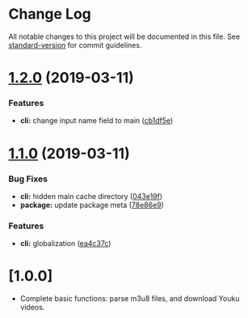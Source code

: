 # Change Log

All notable changes to this project will be documented in this file. See [standard-version](https://github.com/conventional-changelog/standard-version) for commit guidelines.

# [1.2.0](https://github.com/ycs77/youku-m3u8-parser/compare/v1.1.0...v1.2.0) (2019-03-11)


### Features

* **cli:** change input name field to main ([cb1df5e](https://github.com/ycs77/youku-m3u8-parser/commit/cb1df5e))



# [1.1.0](https://github.com/ycs77/youku-m3u8-parser/compare/v1.0.0...v1.1.0) (2019-03-11)


### Bug Fixes

* **cli:** hidden main cache directory ([043e19f](https://github.com/ycs77/youku-m3u8-parser/commit/043e19f))
* **package:** update package meta ([78e86e9](https://github.com/ycs77/youku-m3u8-parser/commit/78e86e9))


### Features

* **cli:** globalization ([ea4c37c](https://github.com/ycs77/youku-m3u8-parser/commit/ea4c37c))



# [1.0.0]

* Complete basic functions: parse m3u8 files, and download Youku videos.
